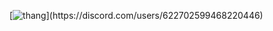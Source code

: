 [![ thang ](https://lanyard-profile-readme.vercel.app/api/622702599468220446?theme=dark&bg=130031&animated=true&hideDiscrim=false&borderRadius=0px&idleMessage=either%20sleeping%20or%20offline...)](https://discord.com/users/622702599468220446)
